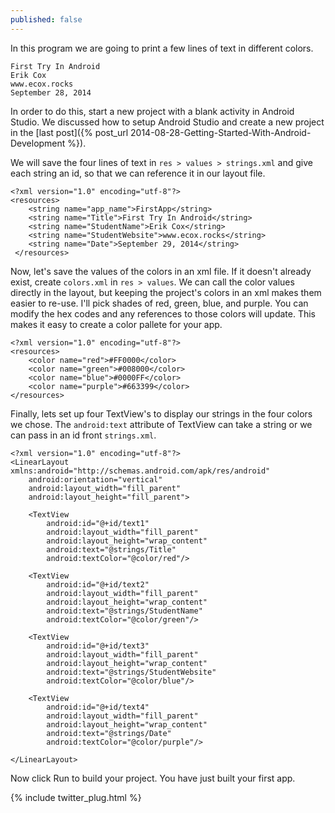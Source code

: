 ```yaml
---
published: false
---
```


In this program we are going to print a few lines of text in different colors.


	First Try In Android
	Erik Cox
	www.ecox.rocks
	September 28, 2014

In order to do this, start a new project with a blank activity in Android Studio. We discussed how to setup Android Studio and create a new project in the [last post]({% post_url 2014-08-28-Getting-Started-With-Android-Development %}).

We will save the four lines of text in `res > values > strings.xml` and give each string an id, so that we can reference it in our layout file.
 > 
    <?xml version="1.0" encoding="utf-8"?>
    <resources>
        <string name="app_name">FirstApp</string>
        <string name="Title">First Try In Android</string>
        <string name="StudentName">Erik Cox</string>
        <string name="StudentWebsite">www.ecox.rocks</string>
        <string name="Date">September 29, 2014</string>
     </resources>

Now, let's save the values of the colors in an xml file. If it doesn't already exist, create `colors.xml` in `res > values`.  We can call the color values directly in the layout, but keeping the project's colors in an xml makes them easier to re-use. I'll pick shades of red, green, blue, and purple. You can modify the hex codes and any references to those colors will update. This makes it easy to create a color pallete for your app.

    <?xml version="1.0" encoding="utf-8"?>
    <resources>
        <color name="red">#FF0000</color>
        <color name="green">#008000</color>
        <color name="blue">#0000FF</color>
        <color name="purple">#663399</color>
    </resources>

Finally, lets set up four TextView's to display our strings in the four colors we chose. The `android:text` attribute of TextView can take a string or we can pass in an id front `strings.xml`.

    <?xml version="1.0" encoding="utf-8"?>
    <LinearLayout xmlns:android="http://schemas.android.com/apk/res/android"
        android:orientation="vertical"
        android:layout_width="fill_parent"
        android:layout_height="fill_parent">

        <TextView
            android:id="@+id/text1"
            android:layout_width="fill_parent"
            android:layout_height="wrap_content"
            android:text="@strings/Title"
            android:textColor="@color/red"/>

        <TextView
            android:id="@+id/text2"
            android:layout_width="fill_parent"
            android:layout_height="wrap_content"
            android:text="@strings/StudentName"
            android:textColor="@color/green"/>

        <TextView
            android:id="@+id/text3"
            android:layout_width="fill_parent"
            android:layout_height="wrap_content"
            android:text="@strings/StudentWebsite"
            android:textColor="@color/blue"/>

        <TextView
            android:id="@+id/text4"
            android:layout_width="fill_parent"
            android:layout_height="wrap_content"
            android:text="@strings/Date"
            android:textColor="@color/purple"/>

    </LinearLayout>


Now click Run to build your project. You have just built your first app.

{% include twitter_plug.html %}